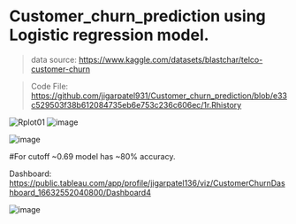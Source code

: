 # Customer_churn_prediction using Logistic regression model.
> data source: https://www.kaggle.com/datasets/blastchar/telco-customer-churn

>Code File: https://github.com/jigarpatel931/Customer_churn_prediction/blob/e33c529503f38b612084735eb6e753c236c606ec/1r.Rhistory


![Rplot01](https://user-images.githubusercontent.com/50954720/210896692-042c9621-3125-4448-89c0-eeb42e8653e1.png)
![image](https://user-images.githubusercontent.com/50954720/210898821-db33fbe2-9902-4677-a70c-cbdd60bc6590.png)

![image](https://user-images.githubusercontent.com/50954720/210899523-353159c1-a0cf-434c-9cda-cce758b472b5.png)

#For cutoff ~0.69 
model has ~80% accuracy.

Dashboard:
https://public.tableau.com/app/profile/jigarpatel136/viz/CustomerChurnDashboard_16632552040800/Dashboard4


![image](https://user-images.githubusercontent.com/50954720/210901052-06d8d21a-65e0-475e-84a9-285b09cce248.png)
